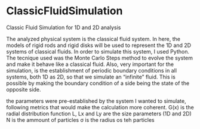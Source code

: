 # ClassicFluidSimulation

Classic Fluid Simulation for 1D and 2D analysis

The analyzed physical system is the classical fluid system. In here, the models of rigid rods and rigid disks will be used to represent the 1D and 2D systems of classical fluids. 
In order to simulate this system, I used Python. 
The tecnique used was the Monte Carlo Steps method to evolve the system and make it behave like a classical fluid. 
Also, very important for the simulation, is the establishment of periodic boundary conditions in all systems, both 1D as 2D, so that we simulate an “infinite” fluid. This is possible by making the boundary condition of a side being the state of the opposite side.

the parameters were pre-established by the system I wanted to simulate, following metrics that would make the calculation more coherent.
G(x) is the radial distribution function
L, Lx and Ly are the size parameters (1D and 2D)
N is the ammount of particles
σ is the radius os teh particles
